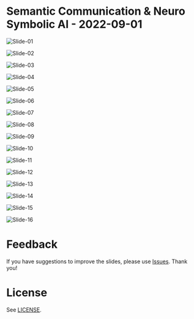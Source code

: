# Semantic Communication & Neuro Symbolic AI - 2022-09-01

![Slide-01](img/p01.png)

![Slide-02](img/p02.png)

![Slide-03](img/p03.png)

![Slide-04](img/p04.png)

![Slide-05](img/p05.png)

![Slide-06](img/p06.png)

![Slide-07](img/p07.png)

![Slide-08](img/p08.png)

![Slide-09](img/p09.png)

![Slide-10](img/p10.png)

![Slide-11](img/p11.png)

![Slide-12](img/p12.png)

![Slide-13](img/p13.png)

![Slide-14](img/p14.png)

![Slide-15](img/p15.png)

![Slide-16](img/p16.png)

# Feedback

If you have suggestions to improve the slides, please use [Issues](https://github.com/beikacao/blog/issues). Thank you!

# License

See [LICENSE](../LICENSE).
